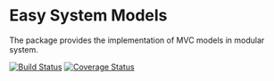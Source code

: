 Easy System Models
==================
The package provides the implementation of MVC models in modular system.

[![Build Status](https://travis-ci.org/easy-system/es-models.svg?branch=master)](https://travis-ci.org/easy-system/es-models)
[![Coverage Status](https://coveralls.io/repos/github/easy-system/es-models/badge.svg?branch=master)](https://coveralls.io/github/easy-system/es-models?branch=master)
